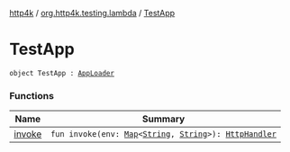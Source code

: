 [http4k](../../index.md) / [org.http4k.testing.lambda](../index.md) / [TestApp](./index.md)

# TestApp

`object TestApp : `[`AppLoader`](../../org.http4k.serverless/-app-loader.md)

### Functions

| Name | Summary |
|---|---|
| [invoke](invoke.md) | `fun invoke(env: `[`Map`](https://kotlinlang.org/api/latest/jvm/stdlib/kotlin.collections/-map/index.html)`<`[`String`](https://kotlinlang.org/api/latest/jvm/stdlib/kotlin/-string/index.html)`, `[`String`](https://kotlinlang.org/api/latest/jvm/stdlib/kotlin/-string/index.html)`>): `[`HttpHandler`](../../org.http4k.core/-http-handler.md) |
